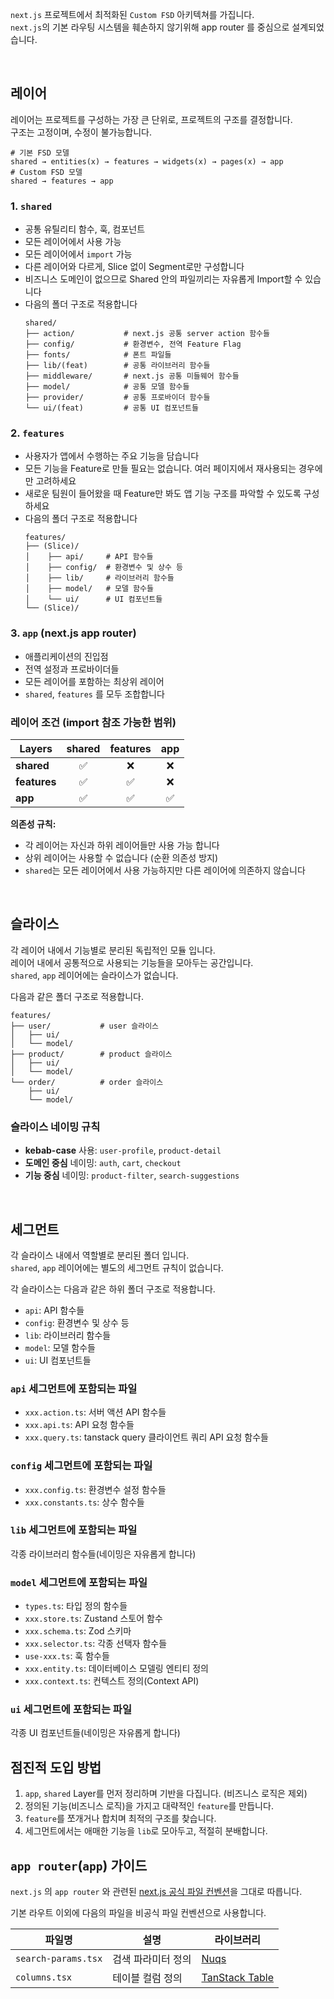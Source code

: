 `next.js` 프로젝트에서 최적화된 `Custom FSD` 아키텍쳐를 가집니다.  
`next.js`의 기본 라우팅 시스템을 훼손하지 않기위해 app router 를 중심으로 설계되었습니다.

<br/>

## 레이어
레이어는 프로젝트를 구성하는 가장 큰 단위로, 프로젝트의 구조를 결정합니다.  
구조는 고정이며, 수정이 불가능합니다.

```
# 기본 FSD 모델
shared → entities(x) → features → widgets(x) → pages(x) → app
# Custom FSD 모델
shared → features → app
```

### 1. `shared`

- 공통 유틸리티 함수, 훅, 컴포넌트
- 모든 레이어에서 사용 가능
- 모든 레이어에서 `import` 가능
- 다른 레이어와 다르게, Slice 없이 Segment로만 구성합니다
- 비즈니스 도메인이 없으므로 Shared 안의 파일끼리는 자유롭게 Import할 수 있습니다
- 다음의 폴더 구조로 적용합니다
  ```
  shared/
  ├── action/           # next.js 공통 server action 함수들
  ├── config/           # 환경변수, 전역 Feature Flag
  ├── fonts/            # 폰트 파일들
  ├── lib/(feat)        # 공통 라이브러리 함수들
  ├── middleware/       # next.js 공통 미들웨어 함수들
  ├── model/            # 공통 모델 함수들
  ├── provider/         # 공통 프로바이더 함수들
  └── ui/(feat)         # 공통 UI 컴포넌트들
  ```

### 2. `features`

- 사용자가 앱에서 수행하는 주요 기능을 담습니다
- 모든 기능을 Feature로 만들 필요는 없습니다. 여러 페이지에서 재사용되는 경우에만 고려하세요
- 새로운 팀원이 들어왔을 때 Feature만 봐도 앱 기능 구조를 파악할 수 있도록 구성하세요
- 다음의 폴더 구조로 적용합니다
  ```
  features/
  ├── (Slice)/
  │    ├── api/     # API 함수들
  │    ├── config/  # 환경변수 및 상수 등
  │    ├── lib/     # 라이브러리 함수들
  │    ├── model/   # 모델 함수들
  │    └── ui/      # UI 컴포넌트들
  └── (Slice)/
  ```
### 3. `app` (next.js app router)

- 애플리케이션의 진입점
- 전역 설정과 프로바이더들
- 모든 레이어를 포함하는 최상위 레이어
- `shared`, `features` 를 모두 조합합니다


### 레이어 조건 (import 참조 가능한 범위)

| Layers        | shared | features | app  |
|---------------|:------:|:--------:|:----:|
| **shared**    | ✅     | ❌       |  ❌  |
| **features**  | ✅     | ✅       |  ❌  |
| **app**       | ✅     | ✅       |  ✅  |

**의존성 규칙:**
- 각 레이어는 자신과 하위 레이어들만 사용 가능 합니다
- 상위 레이어는 사용할 수 없습니다 (순환 의존성 방지)
- `shared`는 모든 레이어에서 사용 가능하지만 다른 레이어에 의존하지 않습니다

<br />

## 슬라이스
각 레이어 내에서 기능별로 분리된 독립적인 모듈 입니다.  
레이어 내에서 공통적으로 사용되는 기능들을 모아두는 공간입니다.  
`shared`, `app` 레이어에는 슬라이스가 없습니다.

다음과 같은 폴더 구조로 적용합니다.
```
features/
├── user/           # user 슬라이스
│   ├── ui/
│   └── model/
├── product/        # product 슬라이스
│   ├── ui/
│   └── model/
└── order/          # order 슬라이스
    ├── ui/
    └── model/
```

### 슬라이스 네이밍 규칙

- **kebab-case** 사용: `user-profile`, `product-detail`
- **도메인 중심** 네이밍: `auth`, `cart`, `checkout`
- **기능 중심** 네이밍: `product-filter`, `search-suggestions`

<br />

## 세그먼트

각 슬라이스 내에서 역할별로 분리된 폴더 입니다.  
`shared`, `app` 레이어에는 별도의 세그먼트 규칙이 없습니다.

각 슬라이스는 다음과 같은 하위 폴더 구조로 적용합니다.

- `api`: API 함수들
- `config`: 환경변수 및 상수 등
- `lib`: 라이브러리 함수들
- `model`: 모델 함수들
- `ui`: UI 컴포넌트들

### `api` 세그먼트에 포함되는 파일

- `xxx.action.ts`: 서버 액션 API 함수들
- `xxx.api.ts`: API 요청 함수들
- `xxx.query.ts`: tanstack query 클라이언트 쿼리 API 요청 함수들

### `config` 세그먼트에 포함되는 파일

- `xxx.config.ts`: 환경변수 설정 함수들
- `xxx.constants.ts`: 상수 함수들

### `lib` 세그먼트에 포함되는 파일

각종 라이브러리 함수들(네이밍은 자유롭게 합니다)

### `model` 세그먼트에 포함되는 파일

- `types.ts`: 타입 정의 함수들
- `xxx.store.ts`: Zustand 스토어 함수
- `xxx.schema.ts`: Zod 스키마
- `xxx.selector.ts`: 각종 선택자 함수들
- `use-xxx.ts`: 훅 함수들
- `xxx.entity.ts`: 데이터베이스 모델링 엔티티 정의
- `xxx.context.ts`: 컨텍스트 정의(Context API)

### `ui` 세그먼트에 포함되는 파일

각종 UI 컴포넌트들(네이밍은 자유롭게 합니다)

## 점진적 도입 방법

1. `app`, `shared` Layer를 먼저 정리하며 기반을 다집니다. (비즈니스 로직은 제외)
2. 정의된 기능(비즈니스 로직)을 가지고 대략적인 `feature`를 만듭니다.
3. `feature`를 쪼개거나 합치며 최적의 구조를 찾습니다.
4. 세그먼트에서는 애매한 기능을 `lib`로 모아두고, 적절히 분배합니다.


## `app router`(`app`) 가이드

`next.js` 의 `app router` 와 관련된 [next.js 공식 파일 컨벤션](https://nextjs.org/docs/app/getting-started/project-structure)을 그대로 따릅니다.  

기본 라우트 이외에 다음의 파일을 비공식 파일 컨벤션으로 사용합니다.  

| 파일명 | 설명 | 라이브러리 | 
|--------|------|------|
| `search-params.tsx` | 검색 파라미터 정의 | [Nuqs](https://nuqs.dev) |
| `columns.tsx` | 테이블 컬럼 정의 | [TanStack Table](https://tanstack.com/table/latest/docs/introduction) |

